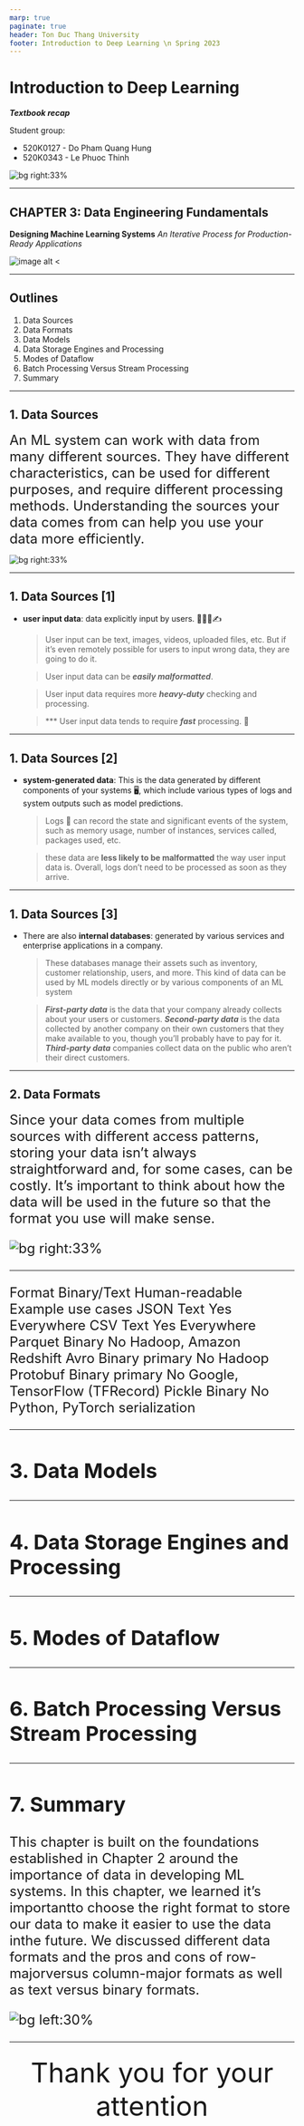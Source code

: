 ```yaml
---
marp: true
paginate: true 
header: Ton Duc Thang University 
footer: Introduction to Deep Learning \n Spring 2023
---
```




# Introduction to Deep Learning

___Textbook recap___

Student group:

- 520K0127 - Do Pham Quang Hung
- 520K0343 - Le Phuoc Thinh  

![bg right:33%](https://images.unsplash.com/photo-1671967616183-1ec17e990373?ixlib=rb-4.0.3&ixid=MnwxMjA3fDB8MHxwaG90by1wYWdlfHx8fGVufDB8fHx8&auto=format&fit=crop&w=687&q=80)

---

## CHAPTER 3: Data Engineering Fundamentals

__Designing Machine Learning Systems__
_An Iterative Process for Production-Ready Applications_

![image alt <](https://learning.oreilly.com/library/cover/9781098107956/360h/)

---

## Outlines

1. Data Sources
2. Data Formats
3. Data Models
4. Data Storage Engines and Processing
5. Modes of Dataflow
6. Batch Processing Versus Stream Processing
7. Summary

---

## 1. Data Sources

<font size="5">
An ML system can work with data from many different sources. They have different characteristics, can be used for different purposes, and require different processing methods. Understanding the sources your data comes from can help you use your data more efficiently.
</font>

![bg right:33%](https://images.unsplash.com/photo-1526628953301-3e589a6a8b74?ixlib=rb-4.0.3&ixid=MnwxMjA3fDB8MHxwaG90by1wYWdlfHx8fGVufDB8fHx8&auto=format&fit=crop&w=1406&q=80)

---

## 1. Data Sources [1]

- __user input data__: data explicitly input by users. 🧝‍♀️🙎✍️
    > User input can be text, images, videos, uploaded files, etc. But if it’s even remotely possible for users to input wrong data, they are going to do it.

    > User input data can be _**easily malformatted**_.

    > User input data requires more _**heavy-duty**_ checking and processing.

    > *** User input data tends to require __*fast*__ processing. 🥲

---

## 1. Data Sources [2]

- __system-generated data__: This is the data generated by different components of your systems 🖥️, which include various types of logs and system outputs such as model predictions.
    > Logs 📝 can record the state and significant events of the system, such as memory usage, number of instances, services called, packages used, etc.

    > these data are __less likely to be malformatted__ the way user input data is. Overall, logs don’t need to be processed as soon as they arrive.

---

## 1. Data Sources [3]

- There are also __internal databases__: generated by various services and enterprise applications in a company.
    > These databases manage their assets such as inventory, customer relationship, users, and more. This kind of data can be used by ML models directly or by various components of an ML system

    > __*First-party data*__ is the data that your company already collects about your users or customers. __*Second-party data*__ is the data collected by another company on their own customers that they make available to you, though you’ll probably have to pay for it. __*Third-party data*__ companies collect data on the public who aren’t their direct customers.

---

## 2. Data Formats 

<font size="5">
Since your data comes from multiple sources with different access patterns, storing your data isn’t always straightforward and, for some cases, can be costly. It’s important to think about how the data will be used in the future so that the format you use will make sense.

![bg right:33%](https://images.unsplash.com/photo-1480843669328-3f7e37d196ae?ixlib=rb-4.0.3&ixid=MnwxMjA3fDB8MHxwaG90by1wYWdlfHx8fGVufDB8fHx8&auto=format&fit=crop&w=2340&q=80)

---

Format Binary/Text Human-readable Example use cases
JSON Text Yes Everywhere
CSV Text Yes Everywhere
Parquet Binary No Hadoop, Amazon Redshift
Avro Binary primary No Hadoop
Protobuf Binary primary No Google, TensorFlow (TFRecord)
Pickle Binary No Python, PyTorch serialization

---

## 3. Data Models

---

## 4. Data Storage Engines and Processing

---

## 5. Modes of Dataflow

---

## 6. Batch Processing Versus Stream Processing

---

## 7. Summary

<font size="5">
This chapter is built on the foundations established in Chapter 2 around the importance of data in developing ML systems. In this chapter, we learned it’s importantto choose the right format to store our data to make it easier to use the data inthe future. We discussed different data formats and the pros and cons of row-majorversus column-major formats as well as text versus binary formats.
</font>

![bg left:30%](https://images.unsplash.com/photo-1506818144585-74b29c980d4b?ixlib=rb-4.0.3&ixid=MnwxMjA3fDB8MHxwaG90by1wYWdlfHx8fGVufDB8fHx8&auto=format&fit=crop&w=1470&q=80/)

---

<p align="center">
    <font size="10">
        Thank you for your attention
    </font>
</p>
